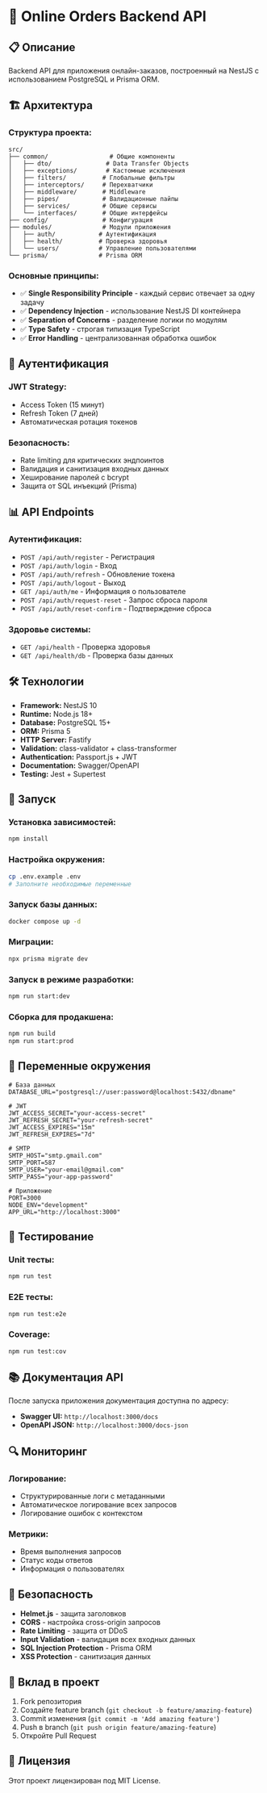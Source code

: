 # 🚀 Online Orders Backend API

## 📋 Описание

Backend API для приложения онлайн-заказов, построенный на NestJS с использованием PostgreSQL и Prisma ORM.

## 🏗️ Архитектура

### **Структура проекта:**

```
src/
├── common/                 # Общие компоненты
│   ├── dto/               # Data Transfer Objects
│   ├── exceptions/        # Кастомные исключения
│   ├── filters/          # Глобальные фильтры
│   ├── interceptors/     # Перехватчики
│   ├── middleware/       # Middleware
│   ├── pipes/            # Валидационные пайпы
│   ├── services/         # Общие сервисы
│   └── interfaces/       # Общие интерфейсы
├── config/               # Конфигурация
├── modules/              # Модули приложения
│   ├── auth/            # Аутентификация
│   ├── health/          # Проверка здоровья
│   └── users/           # Управление пользователями
└── prisma/              # Prisma ORM
```

### **Основные принципы:**

- ✅ **Single Responsibility Principle** - каждый сервис отвечает за одну задачу
- ✅ **Dependency Injection** - использование NestJS DI контейнера
- ✅ **Separation of Concerns** - разделение логики по модулям
- ✅ **Type Safety** - строгая типизация TypeScript
- ✅ **Error Handling** - централизованная обработка ошибок

## 🔐 Аутентификация

### **JWT Strategy:**

- Access Token (15 минут)
- Refresh Token (7 дней)
- Автоматическая ротация токенов

### **Безопасность:**

- Rate limiting для критических эндпоинтов
- Валидация и санитизация входных данных
- Хеширование паролей с bcrypt
- Защита от SQL инъекций (Prisma)

## 📊 API Endpoints

### **Аутентификация:**

- `POST /api/auth/register` - Регистрация
- `POST /api/auth/login` - Вход
- `POST /api/auth/refresh` - Обновление токена
- `POST /api/auth/logout` - Выход
- `GET /api/auth/me` - Информация о пользователе
- `POST /api/auth/request-reset` - Запрос сброса пароля
- `POST /api/auth/reset-confirm` - Подтверждение сброса

### **Здоровье системы:**

- `GET /api/health` - Проверка здоровья
- `GET /api/health/db` - Проверка базы данных

## 🛠️ Технологии

- **Framework:** NestJS 10
- **Runtime:** Node.js 18+
- **Database:** PostgreSQL 15+
- **ORM:** Prisma 5
- **HTTP Server:** Fastify
- **Validation:** class-validator + class-transformer
- **Authentication:** Passport.js + JWT
- **Documentation:** Swagger/OpenAPI
- **Testing:** Jest + Supertest

## 🚀 Запуск

### **Установка зависимостей:**

```bash
npm install
```

### **Настройка окружения:**

```bash
cp .env.example .env
# Заполните необходимые переменные
```

### **Запуск базы данных:**

```bash
docker compose up -d
```

### **Миграции:**

```bash
npx prisma migrate dev
```

### **Запуск в режиме разработки:**

```bash
npm run start:dev
```

### **Сборка для продакшена:**

```bash
npm run build
npm run start:prod
```

## 📝 Переменные окружения

```env
# База данных
DATABASE_URL="postgresql://user:password@localhost:5432/dbname"

# JWT
JWT_ACCESS_SECRET="your-access-secret"
JWT_REFRESH_SECRET="your-refresh-secret"
JWT_ACCESS_EXPIRES="15m"
JWT_REFRESH_EXPIRES="7d"

# SMTP
SMTP_HOST="smtp.gmail.com"
SMTP_PORT=587
SMTP_USER="your-email@gmail.com"
SMTP_PASS="your-app-password"

# Приложение
PORT=3000
NODE_ENV="development"
APP_URL="http://localhost:3000"
```

## 🧪 Тестирование

### **Unit тесты:**

```bash
npm run test
```

### **E2E тесты:**

```bash
npm run test:e2e
```

### **Coverage:**

```bash
npm run test:cov
```

## 📚 Документация API

После запуска приложения документация доступна по адресу:

- **Swagger UI:** `http://localhost:3000/docs`
- **OpenAPI JSON:** `http://localhost:3000/docs-json`

## 🔍 Мониторинг

### **Логирование:**

- Структурированные логи с метаданными
- Автоматическое логирование всех запросов
- Логирование ошибок с контекстом

### **Метрики:**

- Время выполнения запросов
- Статус коды ответов
- Информация о пользователях

## 🚨 Безопасность

- **Helmet.js** - защита заголовков
- **CORS** - настройка cross-origin запросов
- **Rate Limiting** - защита от DDoS
- **Input Validation** - валидация всех входных данных
- **SQL Injection Protection** - Prisma ORM
- **XSS Protection** - санитизация данных

## 🤝 Вклад в проект

1. Fork репозитория
2. Создайте feature branch (`git checkout -b feature/amazing-feature`)
3. Commit изменения (`git commit -m 'Add amazing feature'`)
4. Push в branch (`git push origin feature/amazing-feature`)
5. Откройте Pull Request

## 📄 Лицензия

Этот проект лицензирован под MIT License.
